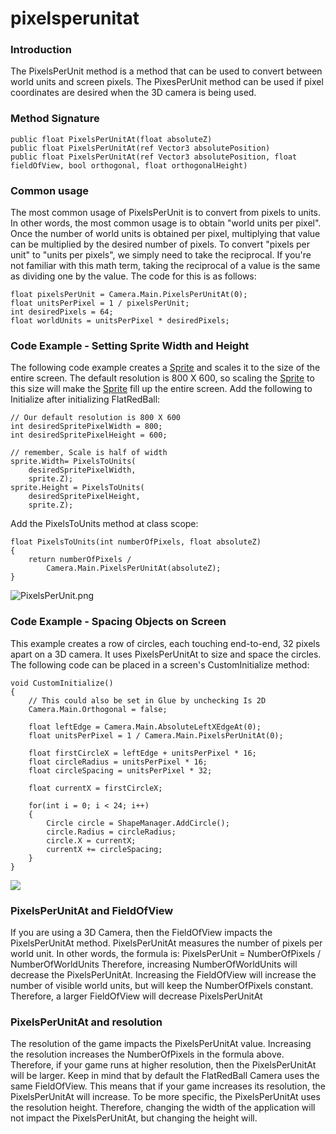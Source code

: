# pixelsperunitat

### Introduction

The PixelsPerUnit method is a method that can be used to convert between world units and screen pixels. The PixesPerUnit method can be used if pixel coordinates are desired when the 3D camera is being used.

### Method Signature

```
public float PixelsPerUnitAt(float absoluteZ)
public float PixelsPerUnitAt(ref Vector3 absolutePosition)
public float PixelsPerUnitAt(ref Vector3 absolutePosition, float fieldOfView, bool orthogonal, float orthogonalHeight)
```

### Common usage

The most common usage of PixelsPerUnit is to convert from pixels to units. In other words, the most common usage is to obtain "world units per pixel". Once the number of world units is obtained per pixel, multiplying that value can be multiplied by the desired number of pixels. To convert "pixels per unit" to "units per pixels", we simply need to take the reciprocal. If you're not familiar with this math term, taking the reciprocal of a value is the same as dividing one by the value. The code for this is as follows:

```
float pixelsPerUnit = Camera.Main.PixelsPerUnitAt(0);
float unitsPerPixel = 1 / pixelsPerUnit;
int desiredPixels = 64;
float worldUnits = unitsPerPixel * desiredPixels;
```

### Code Example - Setting Sprite Width and Height

The following code example creates a [Sprite](../../../../frb/docs/index.php) and scales it to the size of the entire screen. The default resolution is 800 X 600, so scaling the [Sprite](../../../../frb/docs/index.php) to this size will make the [Sprite](../../../../frb/docs/index.php) fill up the entire screen. Add the following to Initialize after initializing FlatRedBall:

```
// Our default resolution is 800 X 600
int desiredSpritePixelWidth = 800;
int desiredSpritePixelHeight = 600;

// remember, Scale is half of width
sprite.Width= PixelsToUnits(
    desiredSpritePixelWidth,
    sprite.Z);
sprite.Height = PixelsToUnits(
    desiredSpritePixelHeight,
    sprite.Z);
```

Add the PixelsToUnits method at class scope:

```
float PixelsToUnits(int numberOfPixels, float absoluteZ)
{
    return numberOfPixels / 
        Camera.Main.PixelsPerUnitAt(absoluteZ);
}
```

![PixelsPerUnit.png](../../../../media/migrated\_media-PixelsPerUnit.png)

### Code Example - Spacing Objects on Screen

This example creates a row of circles, each touching end-to-end, 32 pixels apart on a 3D camera. It uses PixelsPerUnitAt to size and space the circles. The following code can be placed in a screen's CustomInitialize  method:

```lang:c#
void CustomInitialize()
{
    // This could also be set in Glue by unchecking Is 2D
    Camera.Main.Orthogonal = false;

    float leftEdge = Camera.Main.AbsoluteLeftXEdgeAt(0);
    float unitsPerPixel = 1 / Camera.Main.PixelsPerUnitAt(0);

    float firstCircleX = leftEdge + unitsPerPixel * 16;
    float circleRadius = unitsPerPixel * 16;
    float circleSpacing = unitsPerPixel * 32;

    float currentX = firstCircleX;

    for(int i = 0; i < 24; i++)
    {
        Circle circle = ShapeManager.AddCircle();
        circle.Radius = circleRadius;
        circle.X = currentX;
        currentX += circleSpacing;
    }
}
```

![](../../../../media/2017-02-img\_589de828605c9.png)

### PixelsPerUnitAt and FieldOfView

If you are using a 3D Camera, then the FieldOfView impacts the PixelsPerUnitAt method. PixelsPerUnitAt measures the number of pixels per world unit. In other words, the formula is: PixelsPerUnit = NumberOfPixels / NumberOfWorldUnits Therefore, increasing NumberOfWorldUnits will decrease the PixelsPerUnitAt. Increasing the FieldOfView will increase the number of visible world units, but will keep the NumberOfPixels constant. Therefore, a larger FieldOfView will decrease PixelsPerUnitAt

### PixelsPerUnitAt and resolution

The resolution of the game impacts the PixelsPerUnitAt value. Increasing the resolution increases the NumberOfPixels in the formula above. Therefore, if your game runs at higher resolution, then the PixelsPerUnitAt will be larger. Keep in mind that by default the FlatRedBall Camera uses the same FieldOfView. This means that if your game increases its resolution, the PixelsPerUnitAt will increase. To be more specific, the PixelsPerUnitAt uses the resolution height. Therefore, changing the width of the application will not impact the PixelsPerUnitAt, but changing the height will.
